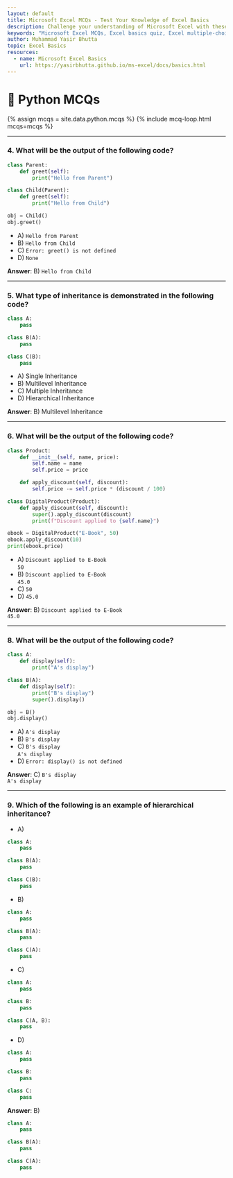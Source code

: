 ```yaml
---
layout: default
title: Microsoft Excel MCQs - Test Your Knowledge of Excel Basics
description: Challenge your understanding of Microsoft Excel with these multiple-choice questions. Covering topics like worksheets, workbooks, formulas, shortcuts, and data entry, this quiz is perfect for beginners to assess and improve their Excel skills.
keywords: "Microsoft Excel MCQs, Excel basics quiz, Excel multiple-choice questions, Excel worksheets and workbooks, Excel formulas quiz, Excel shortcuts test, Excel data entry practice, beginner Excel quiz, Excel fundamentals assessment, Microsoft Excel skills test"
author: Muhammad Yasir Bhutta
topic: Excel Basics
resources:
  - name: Microsoft Excel Basics
    url: https://yasirbhutta.github.io/ms-excel/docs/basics.html
---
```


<h1>🐍 Python MCQs</h1>

{% assign mcqs = site.data.python.mcqs %}
{% include mcq-loop.html mcqs=mcqs %}




---

### **4. What will be the output of the following code?**

```python
class Parent:
    def greet(self):
        print("Hello from Parent")

class Child(Parent):
    def greet(self):
        print("Hello from Child")

obj = Child()
obj.greet()
```

- A) `Hello from Parent`  
- B) `Hello from Child`  
- C) `Error: greet() is not defined`  
- D) `None`  

**Answer**: B) `Hello from Child`  

---

### **5. What type of inheritance is demonstrated in the following code?**

```python
class A:
    pass

class B(A):
    pass

class C(B):
    pass
```

- A) Single Inheritance  
- B) Multilevel Inheritance  
- C) Multiple Inheritance  
- D) Hierarchical Inheritance  

**Answer**: B) Multilevel Inheritance  

---

### **6. What will be the output of the following code?**

```python
class Product:
    def __init__(self, name, price):
        self.name = name
        self.price = price

    def apply_discount(self, discount):
        self.price -= self.price * (discount / 100)

class DigitalProduct(Product):
    def apply_discount(self, discount):
        super().apply_discount(discount)
        print(f"Discount applied to {self.name}")

ebook = DigitalProduct("E-Book", 50)
ebook.apply_discount(10)
print(ebook.price)
```

- A) `Discount applied to E-Book`  
     `50`  
- B) `Discount applied to E-Book`  
     `45.0`  
- C) `50`  
- D) `45.0`  

**Answer**: B) `Discount applied to E-Book`  
     `45.0`  

---

### **8. What will be the output of the following code?**

```python
class A:
    def display(self):
        print("A's display")

class B(A):
    def display(self):
        print("B's display")
        super().display()

obj = B()
obj.display()
```

- A) `A's display`  
- B) `B's display`  
- C) `B's display`  
     `A's display`  
- D) `Error: display() is not defined`  

**Answer**: C) `B's display`  
     `A's display`  

---

### **9. Which of the following is an example of hierarchical inheritance?**
- A)  
```python
class A:
    pass

class B(A):
    pass

class C(B):
    pass
```
- B)  
```python
class A:
    pass

class B(A):
    pass

class C(A):
    pass
```
- C)  
```python
class A:
    pass

class B:
    pass

class C(A, B):
    pass
```
- D)  
```python
class A:
    pass

class B:
    pass

class C:
    pass
```

**Answer**: B)  
```python
class A:
    pass

class B(A):
    pass

class C(A):
    pass
```

